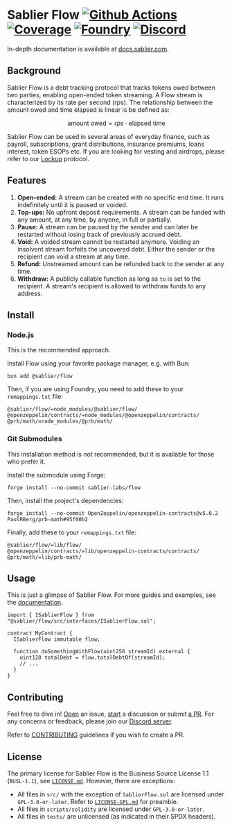 # Sablier Flow [![Github Actions][gha-badge]][gha] [![Coverage][codecov-badge]][codecov] [![Foundry][foundry-badge]][foundry] [![Discord][discord-badge]][discord]

[gha]: https://github.com/sablier-labs/flow/actions
[gha-badge]: https://github.com/sablier-labs/flow/actions/workflows/ci.yml/badge.svg
[codecov]: https://codecov.io/gh/sablier-labs/flow
[codecov-badge]: https://codecov.io/gh/sablier-labs/flow/branch/main/graph/badge.svg
[discord]: https://discord.gg/bSwRCwWRsT
[discord-badge]: https://img.shields.io/discord/659709894315868191
[foundry]: https://getfoundry.sh
[foundry-badge]: https://img.shields.io/badge/Built%20with-Foundry-FFDB1C.svg

In-depth documentation is available at [docs.sablier.com](https://docs.sablier.com).

## Background

Sablier Flow is a debt tracking protocol that tracks tokens owed between two parties, enabling open-ended token
streaming. A Flow stream is characterized by its rate per second (rps). The relationship between the amount owed and
time elapsed is linear is be defined as:

```math
\text{amount owed} = rps \cdot \text{elapsed time}
```

Sablier Flow can be used in several areas of everyday finance, such as payroll, subscriptions, grant distributions,
insurance premiums, loans interest, token ESOPs etc. If you are looking for vesting and airdrops, please refer to our
[Lockup](https://github.com/sablier-labs/v2-core/) protocol.

## Features

1. **Open-ended:** A stream can be created with no specific end time. It runs indefinitely until it is paused or voided.
2. **Top-ups:** No upfront deposit requirements. A stream can be funded with any amount, at any time, by anyone, in full
   or partially.
3. **Pause:** A stream can be paused by the sender and can later be restarted without losing track of previously accrued
   debt.
4. **Void:** A voided stream cannot be restarted anymore. Voiding an insolvent stream forfeits the uncovered debt.
   Either the sender or the recipient can void a stream at any time.
5. **Refund:** Unstreamed amount can be refunded back to the sender at any time.
6. **Withdraw:** A publicly callable function as long as `to` is set to the recipient. A stream's recipient is allowed
   to withdraw funds to any address.

## Install

### Node.js

This is the recommended approach.

Install Flow using your favorite package manager, e.g. with Bun:

```shell
bun add @sablier/flow
```

Then, if you are using Foundry, you need to add these to your `remappings.txt` file:

```text
@sablier/flow/=node_modules/@sablier/flow/
@openzeppelin/contracts/=node_modules/@openzeppelin/contracts/
@prb/math/=node_modules/@prb/math/
```

### Git Submodules

This installation method is not recommended, but it is available for those who prefer it.

Install the submodule using Forge:

```shell
forge install --no-commit sablier-labs/flow
```

Then, install the project's dependencies:

```shell
forge install --no-commit OpenZeppelin/openzeppelin-contracts@v5.0.2 PaulRBerg/prb-math#95f00b2
```

Finally, add these to your `remappings.txt` file:

```text
@sablier/flow/=lib/flow/
@openzeppelin/contracts/=lib/openzeppelin-contracts/contracts/
@prb/math/=lib/prb-math/
```

## Usage

This is just a glimpse of Sablier Flow. For more guides and examples, see the [documentation](https://docs.sablier.com).

```solidity
import { ISablierFlow } from "@sablier/flow/src/interfaces/ISablierFlow.sol";

contract MyContract {
  ISablierFlow immutable flow;

  function doSomethingWithFlow(uint256 streamId) external {
    uint128 totalDebt = flow.totalDebtOf(streamId);
    // ...
  }
}
```

## Contributing

Feel free to dive in! [Open](https://github.com/sablier-labs/flow/issues/new) an issue,
[start](https://github.com/sablier-labs/flow/discussions/new) a discussion or submit
[a PR](https://github.com/sablier-labs/flow/compare). For any concerns or feedback, please join our
[Discord server](https://discord.gg/bSwRCwWRsT).

Refer to [CONTRIBUTING](./CONTRIBUTING.md) guidelines if you wish to create a PR.

## License

The primary license for Sablier Flow is the Business Source License 1.1 (`BUSL-1.1`), see [`LICENSE.md`](./LICENSE.md).
However, there are exceptions:

- All files in `src/` with the exception of `SablierFlow.sol` are licensed under `GPL-3.0-or-later`. Refer to
  [`LICENSE-GPL.md`](./LICENSE-GPL.md) for preamble.
- All files in `scripts/solidity` are licensed under `GPL-3.0-or-later`.
- All files in `tests/` are unlicensed (as indicated in their SPDX headers).
